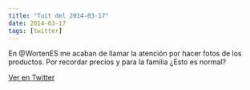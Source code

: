 ```yaml
---
title: "Tuit del 2014-03-17"
date: 2014-03-17
tags: [twitter]
---
```


En @WortenES me acaban de llamar la atención por hacer fotos de los productos. Por recordar precios y para la familia ¿Esto es normal?



[Ver en Twitter](https://twitter.com/i/web/status/445648161991061505)

